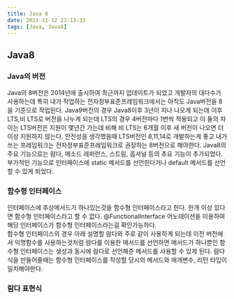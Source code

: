 ```yaml
---
title: Java 8
date: 2021-11-12 23:13:33
tags: [Java, Java8]
---
```


## Java8

### Java의 버전

Java의 8버전은 2014년에 출시하여 최근까지 업데이트가 되었고 개발자의 대다수가 사용하는데 특히 내가 작업하는 전자정부표준프레임워크에서는 아직도 Java버전을 8을 기준으로 작업된다. Java9버전의 경우 Java8이후 3년이 지나 나오게 되는데 이후 LTS,비 LTS로 버전을 나누게 되는데 LTS의 경우 4버전마다 1번씩 적용되고 이 둘의 차이는 LTS버전은 지원이 몇년간 가는데 비해 비 LTS는 6개월 이후 새 버전이 나오면 더 이상 지원하지 않는다. 안전성을 생각했을때 LTS버전인 8,11,14로 개발하는게 좋고 내가 쓰는 프레임워크는 전자정부표준프레임워크로 권장하는 8버전으로 해야한다.
Java8의 주요 기능으로는 람다, 메소드 레퍼런스, 스트림, 옵셔널 등의 추요 기능이 추가되었다. 부가적인 기능으로 인터페이스에 static 메서드를 선언한다거나 default 메서드를 선언할 수 있게 뙤었다.

### 함수형 인터페이스

인터페이스에 추상메서드가 하나있는것을 함수형 인터페이스라고 한다. 한개 이상 있다면 함수형 인터페이스라고 할 수 없다. @FunctionalInterface 어노테이션을 이용하여 해당 인터페이스가 함수형 인터페이스라는걸 확인가능하다.  
함수형 인터페이스의 경우 아래 설명할 람다와 주로 같이 사용하게 되는데 이전 버전에서 익명함수를 사용하는것처럼 람다를 이용한 메서드를 선언하면 메서드가 하나뿐인 함수형 인터페이스는 생성과 동시에 람다로 선언해준 메서드를 사용할 수 있게 된다. 람다식을 만들어줄때는 함수형 인터페이스를 작성할 당시의 메서드와 매개변수, 리턴 타입이 일치해야한다.

### 람다 표현식